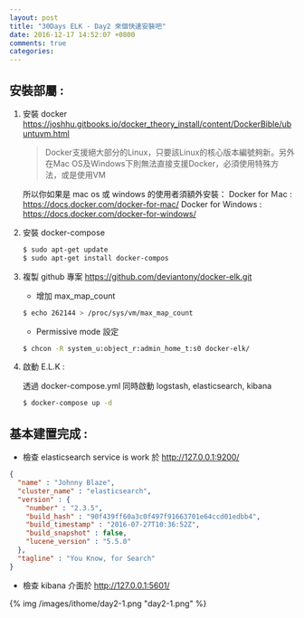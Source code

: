 ```yaml
---
layout: post
title: "30Days ELK - Day2 來個快速安裝吧"
date: 2016-12-17 14:52:07 +0800
comments: true
categories: 
---
```


## 安裝部屬 :

1. 安裝 docker
https://joshhu.gitbooks.io/docker_theory_install/content/DockerBible/ubuntuvm.html

    >Docker支援絕大部分的Linux，只要該Linux的核心版本編號夠新。另外在Mac OS及Windows下則無法直接支援Docker，必須使用特殊方法，或是使用VM

    所以你如果是 mac os 或 windows 的使用者須額外安裝：
    Docker for Ｍac : https://docs.docker.com/docker-for-mac/
    Docker for Windows : https://docs.docker.com/docker-for-windows/

2. 安裝 docker-compose

    ```bash
    $ sudo apt-get update
    $ sudo apt-get install docker-compos 
    ```

3. 複製 github 專案 https://github.com/deviantony/docker-elk.git
    - 增加 max_map_count

    ```bash
    $ echo 262144 > /proc/sys/vm/max_map_count
    ```
    
    - Permissive mode 設定

    ```bash
    $ chcon -R system_u:object_r:admin_home_t:s0 docker-elk/
    ```

4. 啟動 E.L.K :

    透過 docker-compose.yml 同時啟動 logstash, elasticsearch, kibana

    ```bash     
    $ docker-compose up -d
    ```

## 基本建置完成 :

- 檢查 elasticsearch service is work 於 http://127.0.0.1:9200/

```json
{
  "name" : "Johnny Blaze",
  "cluster_name" : "elasticsearch",
  "version" : {
    "number" : "2.3.5",
    "build_hash" : "90f439ff60a3c0f497f91663701e64ccd01edbb4",
    "build_timestamp" : "2016-07-27T10:36:52Z",
    "build_snapshot" : false,
    "lucene_version" : "5.5.0"
  },
  "tagline" : "You Know, for Search"
}
```

- 檢查 kibana 介面於 http://127.0.0.1:5601/

{% img /images/ithome/day2-1.png "day2-1.png" %}